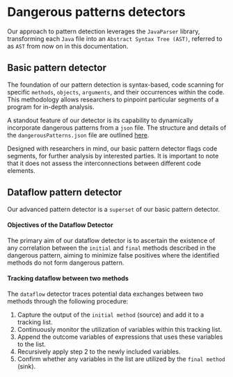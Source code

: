 # Dangerous patterns detectors

Our approach to pattern detection leverages the `JavaParser` library, transforming each `Java` file into an `Abstract Syntax Tree (AST)`, referred to as `AST` from now on in this documentation.

## Basic pattern detector

The foundation of our pattern detection is syntax-based, code scanning for specific `methods`, `objects`, `arguments`, and their occurrences within the code. This methodology allows researchers to pinpoint particular segments of a program for in-depth analysis.

A standout feature of our detector is its capability to dynamically incorporate dangerous patterns from a `json` file. The structure and details of the `dangerousPatterns.json` file are outlined [here](./dangerousPatterns.md).

Designed with researchers in mind, our basic pattern detector flags code segments, for further analysis by interested parties. It is important to note that it does not assess the interconnections between different code elements.

## Dataflow pattern detector

Our advanced pattern detector is a `superset` of our basic pattern detector.

#### Objectives of the Dataflow Detector

The primary aim of our dataflow detector is to ascertain the existence of any correlation between the `initial` and `final` methods described in the dangerous pattern, aiming to minimize false positives where the identified methods do not form dangerous pattern.

#### Tracking dataflow between two methods

The `dataflow` detector traces potential data exchanges between two methods through the following procedure:

1. Capture the output of the `initial method` (source) and add it to a tracking list.
1. Continuously monitor the utilization of variables within this tracking list.
1. Append the outcome variables of expressions that uses these variables to the list.
1. Recursively apply step 2 to the newly included variables.
1. Confirm whether any variables in the list are utilized by the `final method` (sink).
